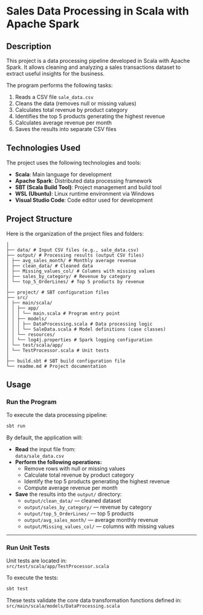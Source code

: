 # Sales Data Processing in Scala with Apache Spark

## Description

This project is a data processing pipeline developed in Scala with Apache Spark. It allows cleaning and analyzing a sales transactions dataset to extract useful insights for the business.

The program performs the following tasks:

1. Reads a CSV file `sale_data.csv`  
2. Cleans the data (removes null or missing values)  
3. Calculates total revenue by product category  
4. Identifies the top 5 products generating the highest revenue  
5. Calculates average revenue per month  
6. Saves the results into separate CSV files  

## Technologies Used

The project uses the following technologies and tools:

- **Scala**: Main language for development  
- **Apache Spark**: Distributed data processing framework  
- **SBT (Scala Build Tool)**: Project management and build tool  
- **WSL (Ubuntu)**: Linux runtime environment via Windows  
- **Visual Studio Code**: Code editor used for development  

## Project Structure

Here is the organization of the project files and folders:

```
│
├── data/ # Input CSV files (e.g., sale_data.csv)
├── output/ # Processing results (output CSV files)
│ ├── avg_sales_month/ # Monthly average revenue
│ ├── clean_data/ # Cleaned data
│ ├── Missing_values_col/ # Columns with missing values
│ ├── sales_by_category/ # Revenue by category
│ └── top_5_OrderLines/ # Top 5 products by revenue
│
├── project/ # SBT configuration files
├── src/
│ ├── main/scala/
│ │ ├── app/
│ │ │ └── main.scala # Program entry point
│ │ ├── models/
│ │ │ ├── DataProcessing.scala # Data processing logic
│ │ │ └── SaleData.scala # Model definitions (case classes)
│ │ └── resources/
│ │ └── log4j.properties # Spark logging configuration
│ └── test/scala/app/
│ └── TestProcessor.scala # Unit tests
│
├── build.sbt # SBT build configuration file
└── readme.md # Project documentation

```

## Usage

### Run the Program

To execute the data processing pipeline:

```bash
sbt run
```

By default, the application will:

- **Read** the input file from:  
  `data/sale_data.csv`
- **Perform the following operations:**
  - Remove rows with null or missing values
  - Calculate total revenue by product category
  - Identify the top 5 products generating the highest revenue
  - Compute average revenue per month
- **Save** the results into the `output/` directory:
  - `output/clean_data/` — cleaned dataset
  - `output/sales_by_category/` — revenue by category
  - `output/top_5_OrderLines/` — top 5 products
  - `output/avg_sales_month/` — average monthly revenue
  - `output/Missing_values_col/` — columns with missing values

---

### Run Unit Tests

Unit tests are located in:  
`src/test/scala/app/TestProcessor.scala`

To execute the tests:

```bash
sbt test
```

These tests validate the core data transformation functions defined in:  
`src/main/scala/models/DataProcessing.scala`







